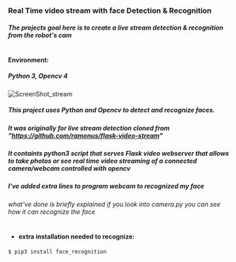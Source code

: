  ### Real Time video stream with face Detection & Recognition 
##### The projects goal here is to create a live stream detection & recognition from the robot's cam 
#
#### Environment:
##### Python 3, Opencv 4
![ScreenShot_stream](https://user-images.githubusercontent.com/49666154/124705190-40acfd80-dec3-11eb-8d7d-ae8f4b83310c.png)
##### This project uses Python and Opencv to detect and recognize faces. 
##### It was originally for live stream detection cloned from "https://github.com/ramonus/flask-video-stream"
##### It containts python3 script that serves Flask video webserver that allows to take photos or see real time video streaming of a connected camera/webcam controlled with opencv
##### I've added extra lines to program webcam to recognized my face  
###### what've done is briefly explained if you look into camera.py you can see how it can recognize the face 
#
- #### extra installation needed to recognize: 
 ````
$ pip3 install face_recognition 
 ````


